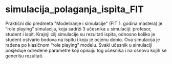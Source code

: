 # simulacija_polaganja_ispita_FIT
Praktični dio predmeta "Modeliranje i simulacije" (FIT 1. godina mastera) je “role playing” simulacija, 
koja sadrži 3 učesnika u simulaciji: profesor, student i ispit. Krajnji cilj simulacije su rezultati ispita, 
odnosno koliko je student ostvario bodova na ispitu i koju je ocjenu dobio. Ova simulacija je rađena po klasičnom “role playing” modelu. 
Svaki učesnik u simulaciji posjeduje određene parametre koji opisuju tog učesnika i na osnovu kojih se generišu rezultati.
